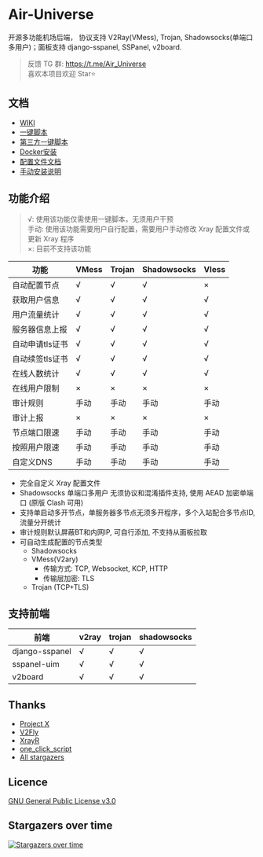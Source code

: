 # Air-Universe

开源多功能机场后端， 协议支持 V2Ray(VMess), Trojan, Shadowsocks(单端口多用户)；面板支持 django-sspanel, SSPanel, v2board.

> 反馈 TG 群: https://t.me/Air_Universe <br>
> 喜欢本项目欢迎 Star⭐

## 文档

- [WIKI](https://github.com/crossfw/Air-Universe/wiki)
- [一键脚本](https://github.com/cwv587/Air-Universe/wiki/%E4%B8%80%E9%94%AE%E8%84%9A%E6%9C%AC%E5%AE%89%E8%A3%85)
- [第三方一键脚本](https://github.com/jinwyp/one_click_script/blob/master/TOOL_CN.md)
- [Docker安装](https://github.com/crossfw/Air-Universe-DockerInstall)
- [配置文件文档](https://github.com/crossfw/Air-Universe/wiki/%E9%85%8D%E7%BD%AE%E6%96%87%E4%BB%B6)
- [手动安装说明](https://github.com/crossfw/Air-Universe/wiki/%E6%89%8B%E5%8A%A8%E5%AE%89%E8%A3%85)


## 功能介绍

> √: 使用该功能仅需使用一键脚本，无须用户干预<br>
> 手动: 使用该功能需要用户自行配置，需要用户手动修改 Xray 配置文件或更新 Xray 程序<br>
> ×: 目前不支持该功能


| 功能            | VMess | Trojan | Shadowsocks | Vless |
| --------------- | ----- | ------ | -----------| ------ |
| 自动配置节点    | √     | √      | √           | ×  |
| 获取用户信息    | √     | √      | √           | √ |
| 用户流量统计    | √     | √      | √           | √ |
| 服务器信息上报  | √     | √      | √           | √  |
| 自动申请tls证书 | √     | √      | √           | √ |
| 自动续签tls证书 | √     | √      | √           | √  |
| 在线人数统计    | √     | √      | √           | √ | 
| 在线用户限制    | ×     | ×      | ×           | × |
| 审计规则        | 手动     | 手动     | 手动     | 手动 |
| 审计上报        | ×     | ×          | ×       | × |
| 节点端口限速    | 手动     | 手动      | 手动      | 手动 | 
| 按照用户限速    | 手动     | 手动      | 手动      | 手动 |
| 自定义DNS       | 手动     | 手动     | 手动     | 手动 |

- 完全自定义 Xray 配置文件
- Shadowsocks 单端口多用户 无须协议和混淆插件支持, 使用 AEAD 加密单端口 (原版 Clash 可用)
- 支持单启动多开节点，单服务器多节点无须多开程序，多个入站配合多节点ID, 流量分开统计
- 审计规则默认屏蔽BT和内网IP, 可自行添加, 不支持从面板拉取
- 可自动生成配置的节点类型
    - Shadowsocks
    - VMess(V2ary) 
      - 传输方式: TCP, Websocket, KCP, HTTP
      - 传输层加密: TLS
    - Trojan (TCP+TLS)

## 支持前端

| 前端        | v2ray | trojan | shadowsocks |
| ----------- | ----- | ------ | ---------- |
| django-sspanel | √     | √      | √  |
| sspanel-uim | √     | √      | √  |
| v2board     | √     | √      | √          |


## Thanks

* [Project X](https://github.com/XTLS/)
* [V2Fly](https://github.com/v2fly)
* [XrayR](https://github.com/XrayR-project/XrayR)
* [one_click_script](https://github.com/jinwyp/one_click_script)
* [All stargazers](https://github.com/crossfw/Air-Universe/stargazers)

## Licence

[GNU General Public License v3.0](https://github.com/crossfw/Air-Universe/blob/master/LICENSE)

## Stargazers over time

[![Stargazers over time](https://starchart.cc/crossfw/Air-Universe.svg)](https://starchart.cc/crossfw/Air-Universe)

